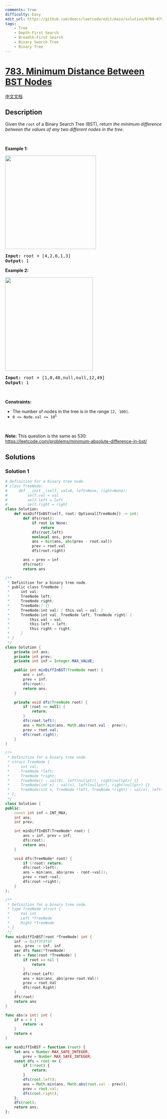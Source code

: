 ```yaml
---
comments: true
difficulty: Easy
edit_url: https://github.com/doocs/leetcode/edit/main/solution/0700-0799/0783.Minimum%20Distance%20Between%20BST%20Nodes/README_EN.md
tags:
    - Tree
    - Depth-First Search
    - Breadth-First Search
    - Binary Search Tree
    - Binary Tree
---
```


<!-- problem:start -->

# [783. Minimum Distance Between BST Nodes](https://leetcode.com/problems/minimum-distance-between-bst-nodes)

[中文文档](/solution/0700-0799/0783.Minimum%20Distance%20Between%20BST%20Nodes/README.md)

## Description

<p>Given the <code>root</code> of a Binary Search Tree (BST), return <em>the minimum difference between the values of any two different nodes in the tree</em>.</p>

<p>&nbsp;</p>
<p><strong class="example">Example 1:</strong></p>
<img alt="" src="https://fastly.jsdelivr.net/gh/doocs/leetcode@main/solution/0700-0799/0783.Minimum%20Distance%20Between%20BST%20Nodes/images/bst1.jpg" style="width: 292px; height: 301px;" />
<pre>
<strong>Input:</strong> root = [4,2,6,1,3]
<strong>Output:</strong> 1
</pre>

<p><strong class="example">Example 2:</strong></p>
<img alt="" src="https://fastly.jsdelivr.net/gh/doocs/leetcode@main/solution/0700-0799/0783.Minimum%20Distance%20Between%20BST%20Nodes/images/bst2.jpg" style="width: 282px; height: 301px;" />
<pre>
<strong>Input:</strong> root = [1,0,48,null,null,12,49]
<strong>Output:</strong> 1
</pre>

<p>&nbsp;</p>
<p><strong>Constraints:</strong></p>

<ul>
	<li>The number of nodes in the tree is in the range <code>[2, 100]</code>.</li>
	<li><code>0 &lt;= Node.val &lt;= 10<sup>5</sup></code></li>
</ul>

<p>&nbsp;</p>
<p><strong>Note:</strong> This question is the same as 530: <a href="https://leetcode.com/problems/minimum-absolute-difference-in-bst/" target="_blank">https://leetcode.com/problems/minimum-absolute-difference-in-bst/</a></p>

## Solutions

<!-- solution:start -->

### Solution 1

<!-- tabs:start -->

```python
# Definition for a binary tree node.
# class TreeNode:
#     def __init__(self, val=0, left=None, right=None):
#         self.val = val
#         self.left = left
#         self.right = right
class Solution:
    def minDiffInBST(self, root: Optional[TreeNode]) -> int:
        def dfs(root):
            if root is None:
                return
            dfs(root.left)
            nonlocal ans, prev
            ans = min(ans, abs(prev - root.val))
            prev = root.val
            dfs(root.right)

        ans = prev = inf
        dfs(root)
        return ans
```

```java
/**
 * Definition for a binary tree node.
 * public class TreeNode {
 *     int val;
 *     TreeNode left;
 *     TreeNode right;
 *     TreeNode() {}
 *     TreeNode(int val) { this.val = val; }
 *     TreeNode(int val, TreeNode left, TreeNode right) {
 *         this.val = val;
 *         this.left = left;
 *         this.right = right;
 *     }
 * }
 */
class Solution {
    private int ans;
    private int prev;
    private int inf = Integer.MAX_VALUE;

    public int minDiffInBST(TreeNode root) {
        ans = inf;
        prev = inf;
        dfs(root);
        return ans;
    }

    private void dfs(TreeNode root) {
        if (root == null) {
            return;
        }
        dfs(root.left);
        ans = Math.min(ans, Math.abs(root.val - prev));
        prev = root.val;
        dfs(root.right);
    }
}
```

```cpp
/**
 * Definition for a binary tree node.
 * struct TreeNode {
 *     int val;
 *     TreeNode *left;
 *     TreeNode *right;
 *     TreeNode() : val(0), left(nullptr), right(nullptr) {}
 *     TreeNode(int x) : val(x), left(nullptr), right(nullptr) {}
 *     TreeNode(int x, TreeNode *left, TreeNode *right) : val(x), left(left), right(right) {}
 * };
 */
class Solution {
public:
    const int inf = INT_MAX;
    int ans;
    int prev;

    int minDiffInBST(TreeNode* root) {
        ans = inf, prev = inf;
        dfs(root);
        return ans;
    }

    void dfs(TreeNode* root) {
        if (!root) return;
        dfs(root->left);
        ans = min(ans, abs(prev - root->val));
        prev = root->val;
        dfs(root->right);
    }
};
```

```go
/**
 * Definition for a binary tree node.
 * type TreeNode struct {
 *     Val int
 *     Left *TreeNode
 *     Right *TreeNode
 * }
 */
func minDiffInBST(root *TreeNode) int {
	inf := 0x3f3f3f3f
	ans, prev := inf, inf
	var dfs func(*TreeNode)
	dfs = func(root *TreeNode) {
		if root == nil {
			return
		}
		dfs(root.Left)
		ans = min(ans, abs(prev-root.Val))
		prev = root.Val
		dfs(root.Right)
	}
	dfs(root)
	return ans
}

func abs(x int) int {
	if x < 0 {
		return -x
	}
	return x
}
```

```js
var minDiffInBST = function (root) {
    let ans = Number.MAX_SAFE_INTEGER,
        prev = Number.MAX_SAFE_INTEGER;
    const dfs = root => {
        if (!root) {
            return;
        }
        dfs(root.left);
        ans = Math.min(ans, Math.abs(root.val - prev));
        prev = root.val;
        dfs(root.right);
    };
    dfs(root);
    return ans;
};
```

<!-- tabs:end -->

<!-- solution:end -->

<!-- problem:end -->
